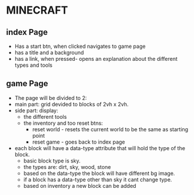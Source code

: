 # MINECRAFT

## index Page

- Has a start btn, when clicked navigates to game page
- has a title and a background
- has a link, when pressed- opens an explanation about the different types and tools

## game Page

- The page will be divided to 2:
- main part: grid devided to blocks of 2vh x 2vh.
- side part: display:
  - the different tools
  - the inventory and too reset btns:
    - reset world - resets the current world to be the same as starting point
    - reset game - goes back to index page
- each block will have a data-type attribute that will hold the type of the block.
  - basic block type is sky.
  - the types are: dirt, sky, wood, stone
  - based on the data-type the block will have different bg image.
  - if a block has a data-type other than sky it cant change type.
  - based on inventory a new block can be added
